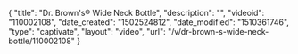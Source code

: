 {
    "title": "Dr. Brown's&reg;  Wide Neck Bottle",
    "description": "",
    "videoid": "110002108",
    "date_created": "1502524812",
    "date_modified": "1510361746",
    "type": "captivate",
    "layout": "video",
    "url": "\/v\/dr-brown-s-wide-neck-bottle\/110002108"
}